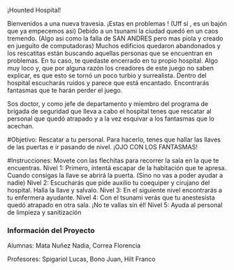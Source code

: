 ¡Hounted Hospital!
 
 Bienvenidos a una nueva travesia. ¡Estas en problemas ! (Uff si , es un bajón que ya empecemos asi)
 Debido a un tsunami la ciudad quedó en un caos tremendo. (Algo asi como la falla de SAN ANDRES pero mas piola y creado en jueguito de computadoras)
 Muchos edificios quedaron abandonados y los rescatitas están buscando aquellas personas que se encuentran en problemas. 
 En tu caso, te quedaste encerrado en tu propio hospital. 
 Algo muy loco y, que por alguna razón los creadores de este juego no saben explicar, es que esto se tornó un poco turbio y surrealista. 
 Dentro del hospital escucharás ruidos y parece que está encantado. Encontrarás fantasmas que te harán perder el juego.
 
 Sos doctor, y como jefe de departamento y miembro del programa de brigada de seguridad que lleva a cabo el hospital 
 tenes que rescatar al personal que quedó atrapado y a la vez esquivar a los fantasmas que lo acechan.
 
#Objetivo: 
Rescatar a tu personal. Para hacerlo, tenes que hallar las llaves de las puertas e ir pasando de nivel. ¡OJO CON LOS FANTASMAS!
 
#Instrucciones: 
Movete con las flechitas para recorrer la sala en la que te encuentras. 
Nivel 1: Primero, intentá escapar de la habitación que te apresa. Cuando consigas la llave se abrirá la puerta. (Sino no vas a poder ayudar a nadie)
Nivel 2: Escucharás que pide auxilio tu coequiper y cirujano del hospital. Halla la llave y salvalo. 
Nivel 3: En el siguiente nivel encontrarás a tu enfermera ayudante. 
Nivel 4: Con el tsunami verás que tu anestesista quedó atrapado en otra sala. ¡No te vallas sin él!
Nivel 5: Ayuda al personal de limpieza y sanitización 

### Información del Proyecto

Alumnas: Mata Nuñez Nadia, Correa Florencia

Profesores: Spigariol Lucas, Bono Juan, Hilt Franco





 
